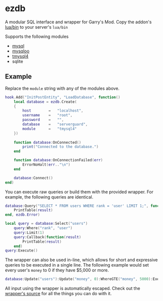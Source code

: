 # ezdb
A modular SQL interface and wrapper for Garry's Mod. Copy the addon's [lua/bin](lua/bin) to your server's `lua/bin`

Supports the following modules

* [mysql](https://facepunch.com/showthread.php?t=1490075)
* [mysqloo](https://facepunch.com/showthread.php?t=1357773)
* [tmysql4](https://facepunch.com/showthread.php?t=1442438)
* sqlite

## Example
Replace the `module` string with any of the modules above.

```lua
hook.Add("InitPostEntity", "LoadDatabase", function()	
	local database = ezdb.Create(
	{
		host 		= 	"localhost",
		username 	= 	"root",
		password 	= 	"",
		database 	= 	"serverguard",
		module 		= 	"tmysql4"
	})
	
	function database:OnConnected()
		print("Connected to the database.")
	end

	function database:OnConnectionFailed(err)
		ErrorNoHalt(err.."\n")
	end

	database:Connect()
end)
```

You can execute raw queries or build them with the provided wrapper. For example, the following queries are identical.

```lua
database:Query("SELECT * FROM users WHERE rank = 'user' LIMIT 1;", function(result)
	PrintTable(result)
end, ezdb.Error)
```

```lua
local query = database:Select("users")
	query:Where("rank", "user")
	query:Limit(1)
	query:Callback(function(result)
		PrintTable(result)
	end)
query:Execute()
```

The wrapper can also be used in-line, which allows for short and expressive queries to be executed in a single line. The following example would set every user's `money` to 0 if they have $5,000 or more.

```lua
database:Update("users"):Update("money", 0):WhereGTE("money", 5000):Execute()
```

All input using the wrapper is automatically escaped. Check out the [wrapper's source](https://github.com/SomeSortOfDuck/ezdb-wrapper/blob/master/wrapper.lua) for all the things you can do with it.
